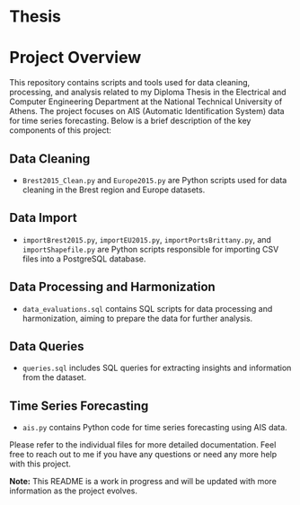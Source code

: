 # Thesis
# Project Overview

This repository contains scripts and tools used for data cleaning, processing, and analysis related to my Diploma Thesis in the Electrical and Computer Engineering Department at the National Technical University of Athens. The project focuses on AIS (Automatic Identification System) data for time series forecasting. Below is a brief description of the key components of this project:

## Data Cleaning
- `Brest2015_Clean.py` and `Europe2015.py` are Python scripts used for data cleaning in the Brest region and Europe datasets.

## Data Import
- `importBrest2015.py`, `importEU2015.py`, `importPortsBrittany.py`, and `importShapefile.py` are Python scripts responsible for importing CSV files into a PostgreSQL database.

## Data Processing and Harmonization
- `data_evaluations.sql` contains SQL scripts for data processing and harmonization, aiming to prepare the data for further analysis.

## Data Queries
- `queries.sql` includes SQL queries for extracting insights and information from the dataset.

## Time Series Forecasting
- `ais.py` contains Python code for time series forecasting using AIS data.

Please refer to the individual files for more detailed documentation. Feel free to reach out to me if you have any questions or need any more help with this project.

**Note:** This README is a work in progress and will be updated with more information as the project evolves.
